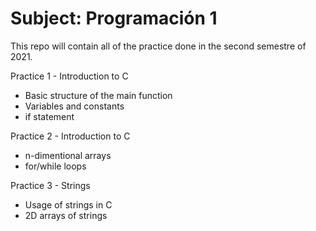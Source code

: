 # Subject: Programación 1
This repo will contain all of the practice done in the second semestre of 2021.

Practice 1 - Introduction to C
- Basic structure of the main function
- Variables and constants
- if statement

Practice 2 - Introduction to C
- n-dimentional arrays
- for/while loops

Practice 3 - Strings
- Usage of strings in C
- 2D arrays of strings
